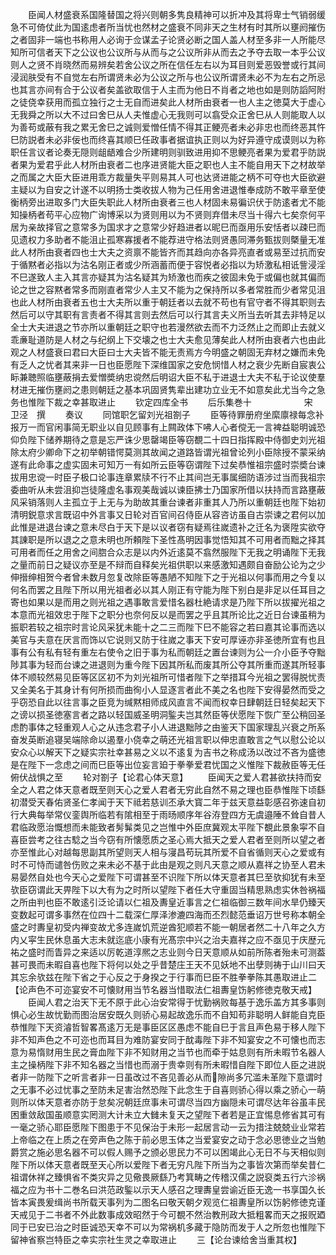 <!-- { "loadSidebar": true } -->
　　臣闻人材盛衰系国隆替国之将兴则朝多隽良精神可以折冲及其将卑士气销弱缓急不可倚仗此为国逺虑者所当忧也然材之盛衰不同非天之生材有时其所以壅阏摧伤之者固非一端也书称用人必询于佥谋孟子论贤必断之国人盖人材至多非一人所能尽知所可信者天下之公议也公议所与从而与之公议所非从而去之予夺去取一本乎公议则人之贤不肖晓然而易辨矣若舍公议之所在信任左右以为耳目则爱恶毁誉或行其间浸润肤受有不自觉左右所谓贤未必为公议之所与也公议所谓贤未必不为左右之所忌也其言亦间有合于公议者矣盖欲取信于人主而为他日不肖者之地也如是则防謟阿附之徒侥幸获用而孤立独行之士无自而进矣此人材所由衰者一也人主之徳莫大于虚心无我舜之所以大不过曰舍巳从人夫惟虚心无我则可以翕受众正舍巳从人则能取人以为善苟或蔽有我之累无舍巳之诚则爱憎任情不得其正鲠亮者未必非忠也而终恶其忤巳防説者未必非佞也而终喜其顺巳任政事者据谊执正则以为好异遵守成谟则以为称职任言议者论奏无隠则龃龉难合少所建明则驯致进用抑不思鲠亮者果为爱君乎防説者果为爱君乎此人材所由衰者二也序进贤能大臣之职也人主不能自用天下之材故举之而属之大臣大臣进用乖方裁量失平则易其人可也达贤进能之柄不可夺也大臣欲避主疑以为自安之计遂不以明扬士类收拔人物为己任用舍进退惟奉成防不敢平章至使衡柄旁出进取多门大臣失职此人材所由衰者三也人材固未易徧识伏于防逺者尤不能知操柄者苟平心应物广询博采以为贤则用以为不贤则弃借未尽当十得六七矣奈何平居为亲故择官之意常多为国求才之意常少好趋进者以昵巳而亟用乐安恬者以疎巳而见遗权力多助者不能沮止孤寒寡援者不能荐进守格法则贤愚同滞务甄拔则槩量无准此人材所由衰者四也士大夫之资禀不能皆齐而其趋向亦各异亮直者或易至过抗而安于循黙者必指以为沽名刚正者或少所涵蓄而便于容悦者必指以为矫激私相诋訾浸淫不巳遂致人主入其言亦疑其为沽名疑其为矫激也而疾之彼固未免于或偏也就其偏而论之世之容黙者常多而刚直者常少人主又不能为之保持所以多者常胜而少者常见沮也此人材所由衰者五也士大夫所以重于朝廷者以去就不苟也有官守者不得其职则去然后可以守其职有言责者不得其言则去然后可以行其言夫义所当去听其去非特足以全士大夫进退之节亦所以重朝廷之职守也若漫然欲去而不力泛然止之而即止去就义乖亷耻道防是人材之与纪纲上下交壊之也士大夫愈见薄矣此人材所由衰者六也由此观之人材盛衰曰君曰大臣曰士大夫皆不能无责焉方今明盛之朝固无弃材之嫌而未免有乏人之忧者其来非一日也臣愿陛下深维国家之安危悯惜人材之衰少先断自宸衷公眎兼聴照临壅蔽捐去爱憎奬纳忠谠然后明诏大臣不私于进退士大夫不私于论议使羣材进无摧伤壅阏之患则朝廷之基本巩固贤隽辈出建功立业无不如意矣此尤当今之急务也惟陛下裁之幸甚取进止
　　钦定四库全书
　　后乐集巻十　　　　　　宋　卫泾　撰
　　奏议
　　同馆职乞留刘光祖劄子
　　臣等待罪册府坐縻廪禄每念补报万一而官闲事简无职业以自见顾事有上闗政体下咈人心者傥无一言裨益聪明诚恐仰负陛下储养期待之意是忘严诛少思罄竭臣等窃覩二十四日指挥殿中侍御史刘光祖除太府少卿命下之初举朝错愕莫测其故闻之道路皆谓光祖曾论列小臣除授不蒙采纳遂有此命事之虚实固未可知万一有如所云臣等窃谓陛下过矣恭惟祖宗盛时崇奬台谏拔用忠谠一时臣子极口论事连章累牍不行不止其间岂无事属细防语涉过当而我祖宗委曲听从未尝沮抑岂徒隆虚名事观美哉诚以谏臣拂士乃国家所借以扶持而言路壅蔽风采销落则人主孤立于上无与为助故其重台谏者非重其人乃所以重朝廷也陛下始初清明鋭意求言既诏中外言事又日轮对百官间召侍臣从容咨访虽自古崇谏之君何以加此惟是进退台谏之意未尽白于天下是以议者窃有疑焉往嵗遗补之迁名为褒陞实欲夺其諌职是所以退之之意未明也所頼陛下圣性髙明因事觉悟知其不可用者而黜之择其可用者而任之用舍之间脗合众志是以内外近逺莫不翕然服陛下无我之明诵陛下无我之量而前日之疑议亦至是不辩而自释矣光祖供职以来感激知遇颇自奋励公论为之少伸搢绅相贺今者曾未数月忽复改除臣等愚陋不知陛下之于光祖以何事而用之今复以何名而罢之且陛下所以用光祖者必以其人刚正有守能为陛下别白是非足以任耳目之寄也如果以是而用之则光祖之遇事敢言爱惜名器杜絶请求是乃陛下所以拔擢光祖之本意而光祖效忠于陛下之职分也奈何反以是而罢之乎且其所论比之近日台谏虽稍为振职若较之祖宗时言论风采犹未能十之二三而陛下巳不能容之若曰嘉其论事而选以美官与夫意在厌言而饰以它说则又防于往嵗之事天下安可厚诬亦非圣徳所宜有也且事有公有私有轻有重左右使令之旧于事为私而朝廷之置台谏则为公一介小臣予夺黜陟其事为轻而台谏之进退则为重今陛下因其所私而废其所公夺其所重而遂其所轻事体不顺较然易见臣等区区初不为刘光祖所可惜者陛下之举措耳今光祖之罢得脱忧责又全美名于其身计有何所损而曲徇小人显逐言者此不美之名也陛下安得晏然而受之乎窃恐自此以往言事之臣竞为缄黙相师成风直言不闻而权幸日肆朝廷日轻矣起天下之谤以损圣徳塞言者之路以轻国威圣明洞鍳夫岂其然臣等伏愿陛下恢广至公稍回圣虑酌事体之轻重观人心之从违念君子小人进退黜陟之由鉴天下国家理乱兴衰之所系奋发英断追寝吴端除命以遏羣小侥幸之萌还光祖言职以伸忠直敢言之气以慰公论以安众心以解天下之疑实宗社幸甚易之义以不逺复为吉书之称成汤以改过不吝为盛徳是在陛下一念虑之间而巳臣等出位妄言廹于拳拳爱君忧国之义惟陛下裁赦臣等无任俯伏战惧之至
　　轮对劄子【论君心体天意】
　　臣闻天之爱人君甚欲扶持而安全之人君之体天意者既至则天心之爱人君者无穷此自然不易之理也臣恭惟陛下顷繇初潜受天春佑贤圣仁孝闻于天下祗若慈训丕承大寳二年于兹天意益彰感召弥速自初行大典每举常仪銮舆所临若有隂相至于雨旸顺序年谷洊登四方无虞邉陲不耸自昔人君临政愿治慨想而未能致者髣髴类见之岂惟中外臣庶冀观太平陛下覩此景象寜不自喜臣尝考之往古騐之当今窃有所懐愿质之圣心焉大抵天之爱人君者至则所以望之者亦至惟此心对越每思副其所望则天人相与寖昌苟玩其所爱不自省循则天心之爱或有时不可恃而谴咎伤败之来未必不基于此由是观之则凡天意之顺从嘉祥之协至人君未易晏然自处也今天心之爱陛下可谓甚至不识陛下所以体天意者其巳至欤抑犹有未至欤臣窃谓此天畀陛下以大有为之时所以望陛下者任大守重固当精思熟虑实休咎祸福之所由判也臣不敢逺引泛论请以仁祖及夀皇近事言之仁祖临御三数年间水旱仍臻天变数起可谓多事然在位四十二载深仁厚泽渗漉四海而丕烈懿范垂诏万世号称本朝全盛之时夀皇初受内禅变故尤多连嵗饥荒逆酋犯顺若不能一朝居者然二十八年之久方内乂寜生民休息虽大志未就迄底小康有光髙宗中兴之治夫嘉祥之应不亟见于庆歴元祐之盛时而眚异之来适以厉乾道淳熈之志业则今日天意顺从如前所陈者殆未可测葢甚可畏而未暇自喜也陛下将何以处之乎昔楚庄王天不见妖地不出孽则祷于山川曰天其忘余欤兹在陛下省之于心反之于身揆之于行事而巳臣不胜拳拳陈其愚取进止二【论声色不可迩宴安不可懐财用当节名器当惜取法仁祖夀皇饬躬修徳克敬天戒】
　　臣闻人君之治天下无不原于此心治安常得于忧勤祸败每基于逸乐盖方其多事则惧心必生故忧勤而图治居安既久则骄心易起故逸乐而不自知苟非聪明人鲜能自克臣恭惟陛下天资濬哲智畧髙逺万无是事臣区区愚虑不能自巳于言且声色易于移人陛下非不知声色之不可迩也而耳目为难防宴安同于酖毒陛下非不知宴安之不可懐也而志意为易惰财用生民之膏血陛下非不知财用之当节也而牵于姑息则有所未暇节名器人主之操柄陛下非不知名器之当惜也而溺于贵幸则有所未暇惜自陛下即位人臣之进説者非一防陛下之听言者非一日虽改过不吝见善必从而隙尚多冗滥未革陛下意谓时之无事不必过忧事之至防未足害治然恐陛下此念生于自喜则骄心得以乘之骄心一萌则所以体天意者亦防于怠矣况朝廷庶事未可谓尽当四方幽隠未可谓尽达年谷虽丰民困重敛敌国虽顺意实罔测大计未立大雠未复天之望陛下者若是正宜惕息修省其可有一毫之骄心耶臣愿陛下图患于不见保治于未形一起居言动一云为措注兢兢业业常若上帝临之在上质之在旁声色之陈于前必思玉体之当爱宴安之动于念必思徳业之当勉爵赏之施必思名器不可以假人赐予之颁必思民力不可以困竭此心无日不与天相似则陛下所以体天意者既至天心所以爱陛下者无穷凡陛下所当为之事皆次第而举矣昔仁祖谓休祥之臻惧省不类灾异之见儆畏厥繇乃考箕畴之传稽汉儒之説裒类五行六沴祸福之应为书十二巻名曰洪范政鍳以示天人感召之理夀皇尝谕近臣无逸一书享国久长皆本寅畏爰缉尚书所载天事列为二图名曰敬天朝夕观览仁祖夀皇所以饬躬修徳克谨天戒见于二书者不外此数事成效昭然于今可覩不然治教刑政大抵粗畧而天之报贶廼同于已安已治之时臣诚恐天幸不可以为常祸机多藏于隐防而发于人之所忽也惟陛下留神省察岂特臣之幸实宗社生灵之幸取进止
　　三【论台谏给舍当重其权】
